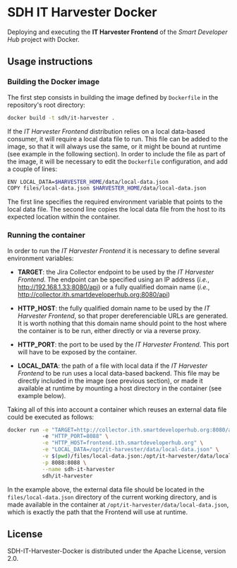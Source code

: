 # SDH IT Harvester Docker

Deploying and executing the __IT Harvester Frontend__ of the *Smart Developer Hub* project with Docker.

## Usage instructions

### Building the Docker image

The first step consists in building the image defined by `Dockerfile` in the repository's root directory:

```bash
docker build -t sdh/it-harvester .
```

If the *IT Harvester Frontend* distribution relies on a local data-based consumer, it will require a local data file to run. This file can be added to the image, so that it will always use the same, or it might be bound at runtime (see example in the following section).
In order to include the file as part of the image, it will be necessary to edit the `Dockerfile` configuration, and add a couple of lines:

```bash
ENV LOCAL_DATA=$HARVESTER_HOME/data/local-data.json
COPY files/local-data.json $HARVESTER_HOME/data/local-data.json
```

The first line specifies the required environment variable that points to the local data file. The second line copies the local data file from the host to its expected location within the container.

### Running the container

In order to run the *IT Harvester Frontend* it is necessary to define several environment variables:

* __TARGET__: the Jira Collector endpoint to be used by the *IT Harvester Frontend*. The endpoint can be specified using an IP address (*i.e.*, http://192.168.1.33:8080/api) or a fully qualified domain name (*i.e.*,
http://collector.ith.smartdeveloperhub.org:8080/api)

* __HTTP_HOST__: the fully qualified domain name to be used by the *IT Harvester Frontend*, so that proper dereferenciable URLs are generated. It is worth nothing that this domain name should point to the host where the container is to be run, either directly or via a reverse proxy.

* __HTTP_PORT__: the port to be used by the *IT Harvester Frontend*. This port will have to be exposed by the container. 

* __LOCAL_DATA__: the path of a file with local data if the *IT Harvester Frontend* to be run uses a local data-based backend. This file may be directly included in the image (see previous section), or made it available at runtime by mounting a host directory in the container (see example below).

Taking all of this into account a container which reuses an external data file could be executed as follows:

```bash
docker run -e "TARGET=http://collector.ith.smartdeveloperhub.org:8080/api" \ 
           -e "HTTP_PORT=8088" \
           -e "HTTP_HOST=frontend.ith.smartdeveloperhub.org" \
           -e "LOCAL_DATA=/opt/it-harvester/data/local-data.json" \
           -v $(pwd)/files/local-data.json:/opt/it-harvester/data/local-data.json \
           -p 8088:8088 \
           --name sdh-it-harvester 
           sdh/it-harvester
```

In the example above, the external data file should be located in the `files/local-data.json` directory of the current working directory, and is made available in the container at `/opt/it-harvester/data/local-data.json`, which is exactly the path that the Frontend will use at runtime.

## License

SDH-IT-Harvester-Docker is distributed under the Apache License, version 2.0.